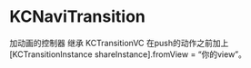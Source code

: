 # KCNaviTransition
加动画的控制器 继承 KCTransitionVC 在push的动作之前加上 [KCTransitionInstance shareInstance].fromView = “你的view”。
